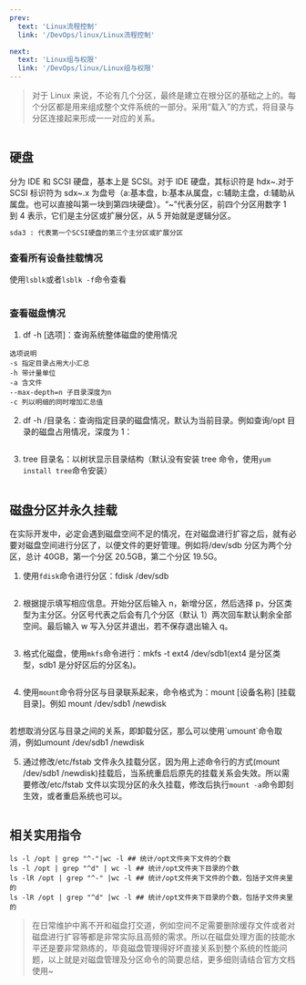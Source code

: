 ```yaml
---
prev:
  text: 'Linux流程控制'
  link: '/DevOps/linux/Linux流程控制'

next:
  text: 'Linux组与权限'
  link: '/DevOps/linux/Linux组与权限'
---
```


> 对于 Linux 来说，不论有几个分区，最终是建立在根分区的基础之上的。每个分区都是用来组成整个文件系统的一部分。采用“载入”的方式，将目录与分区连接起来形成一一对应的关系。

<p align="center">
<img src="https://pic.imgdb.cn/item/6628757a0ea9cb140353b2f7.png" alt="">
</p>

## 硬盘

分为 IDE 和 SCSI 硬盘，基本上是 SCSI。对于 IDE 硬盘，其标识符是 hdx~.对于 SCSI 标识符为 sdx~.x 为盘号（a:基本盘，b:基本从属盘，c:辅助主盘，d:辅助从属盘。也可以直接叫第一块到第四块硬盘）。“~”代表分区，前四个分区用数字 1 到 4 表示，它们是主分区或扩展分区，从 5 开始就是逻辑分区。

```bash
sda3 : 代表第一个SCSI硬盘的第三个主分区或扩展分区
```

### 查看所有设备挂载情况

使用`lsblk`或者`lsblk -f`命令查看

<p align="center">
<img src="https://pic.imgdb.cn/item/662876620ea9cb1403571a08.png" alt="">
</p>

### 查看磁盘情况

1. df -h [选项]：查询系统整体磁盘的使用情况

```text
选项说明
-s 指定目录占用大小汇总
-h 带计量单位
-a 含文件
--max-depth=n 子目录深度为n
-c 列以明细的同时增加汇总值
```

2. df -h /目录名：查询指定目录的磁盘情况，默认为当前目录。例如查询/opt 目录的磁盘占用情况，深度为 1：
<p align="center">
<img src="https://pic.imgdb.cn/item/662876ef0ea9cb140357e61f.png" alt="">
</p>

3. tree 目录名：以树状显示目录结构（默认没有安装 tree 命令，使用`yum install tree`命令安装）
<p align="center">
<img src="https://pic.imgdb.cn/item/662877480ea9cb1403586f8e.png" alt="">
</p>

## 磁盘分区并永久挂载

在实际开发中，必定会遇到磁盘空间不足的情况，在对磁盘进行扩容之后，就有必要对磁盘空间进行分区了，以便文件的更好管理。例如将/dev/sdb 分区为两个分区，总计 40GB，第一个分区 20.5GB，第二个分区 19.5G。

1. 使用`fdisk`命令进行分区：fdisk /dev/sdb
<p align="center">
<img src="https://pic.imgdb.cn/item/662878600ea9cb14035a30c7.png" alt="">
</p>

2. 根据提示填写相应信息。开始分区后输入 n，新增分区，然后选择 p，分区类型为主分区。分区号代表之后会有几个分区（默认 1）两次回车默认剩余全部空间。最后输入 w 写入分区并退出，若不保存退出输入 q。
<p align="center">
<img src="https://pic.imgdb.cn/item/662878a20ea9cb14035aa71a.png" alt="">
</p>

3. 格式化磁盘，使用`mkfs`命令进行：mkfs -t ext4 /dev/sdb1(ext4 是分区类型，sdb1 是分好区后的分区名)。
<p align="center">
<img src="https://pic.imgdb.cn/item/66287a580ea9cb14035d47c4.png" alt="">
</p>

4. 使用`mount`命令将分区与目录联系起来，命令格式为：mount [设备名称] [挂载目录]。例如 mount /dev/sdb1 /newdisk
<p align="center">
<img src="https://pic.imgdb.cn/item/66287b330ea9cb14035e9050.png" alt="">
</p>
若想取消分区与目录之间的关系，即卸载分区，那么可以使用`umount`命令取消，例如umount /dev/sdb1 /newdisk

5. 通过修改/etc/fstab 文件永久挂载分区，因为用上述命令行的方式(mount /dev/sdb1 /newdisk)挂载后，当系统重启后原先的挂载关系会失效。所以需要修改/etc/fstab 文件以实现分区的永久挂载，修改后执行`mount -a`命令即刻生效，或者重启系统也可以。
<p align="center">
<img src="https://pic.imgdb.cn/item/66287e750ea9cb14036341b5.png" alt="">
</p>

## 相关实用指令

```shell
ls -l /opt | grep "^-"|wc -l ## 统计/opt文件夹下文件的个数
ls -l /opt | grep "^d" | wc -l ## 统计/opt文件夹下目录的个数
ls -lR /opt | grep "^-" |wc -l ## 统计/opt文件夹下文件的个数，包括子文件夹里的
ls -lR /opt | grep "^d" |wc -l ## 统计/opt文件夹下目录的个数，包括子文件夹里的
```

> 在日常维护中离不开和磁盘打交道，例如空间不足需要删除缓存文件或者对磁盘进行扩容等都是非常实际且高频的需求。所以在磁盘处理方面的技能水平还是要非常熟练的，毕竟磁盘管理得好坏直接关系到整个系统的性能问题，以上就是对磁盘管理及分区命令的简要总结，更多细则请结合官方文档使用~

